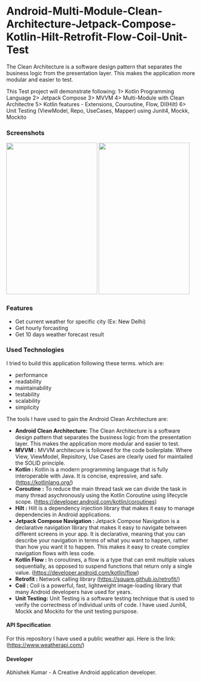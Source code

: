 # Android-Multi-Module-Clean-Architecture-Jetpack-Compose-Kotlin-Hilt-Retrofit-Flow-Coil-Unit-Test
The Clean Architecture is a software design pattern that separates the business logic from the presentation layer. This makes the application more modular and easier to test.

This Test project will demonstrate following:
1> Kotlin Programming Language
2> Jetpack Compose
3> MVVM
4> Multi-Module with Clean Architectre
5> Kotlin features - Extensions, Couroutine, Flow, DI(Hilt)
6> Unit Testing (ViewModel, Repo, UseCases, Mapper) using Junit4, Mockk, Mockito

### Screenshots

<img src="https://github.com/logtoabhikr/LBGTest/assets/15189168/ed11d4b4-49b7-4659-a984-6b19b50e01c2.png" width="240" height="400">       <img src="https://github.com/logtoabhikr/LBGTest/assets/15189168/5d8e312e-7a0b-483e-95c0-52f31c9d1285.png" width="240" height="400">



### Features
- Get current weather for specific city (Ex: New Delhi)
- Get hourly forcasting
- Get 10 days weather forecast result

### Used Technologies

I tried to build this application following these terms. which are:

- performance
- readability
- maintainability
- testability
- scalability
- simplicity

The tools I have used to gain the Android Clean Architecture are:

- <b> Android Clean Architecture:</b> The Clean Architecture is a software design pattern that separates the business logic from the presentation layer. This makes the application more modular and easier to test.
- <b> MVVM :</b>  MVVM architecure is followed for the code boilerplate. Where View, ViewModel, Repisitory, Use Cases are clearly used for maintailed the SOLID principle. 
- <b> Kotlin :</b> Kotlin is a modern programming language that is fully interoperable with Java. It is concise, expressive, and safe.  (https://kotlinlang.org/)
- <b> Coroutine :</b> To reduce the main thread task we can divide the task in many thread asychronously using the Kotlin Coroutine using lifecycle scope. (https://developer.android.com/kotlin/coroutines)
- <b> Hilt :</b> Hilt is a dependency injection library that makes it easy to manage dependencies in Android applications.
- <b> Jetpack Compose Navigation : </b> Jetpack Compose Navigation is a declarative navigation library that makes it easy to navigate between different screens in your app. It is declarative, meaning that you can describe your navigation in terms of what you want to happen, rather than how you want it to happen. This makes it easy to create complex navigation flows with less code.
- <b> Kotlin Flow :</b> In coroutines, a flow is a type that can emit multiple values sequentially, as opposed to suspend functions that return only a single value. (https://developer.android.com/kotlin/flow)
- <b> Retrofit :</b> Network calling library (https://square.github.io/retrofit/)
- <b> Coil :</b> Coil is a powerful, fast, lightweight image-loading library that many Android developers have used for years.
- <b> Unit Testing:</b> Unit Testing is a software testing technique that is used to verify the correctness of individual units of code. I have used Junit4, Mockk and Mockito for the unit testing purspose.



#### API Specification
For this repository I have used a public weather api. Here is the link: (https://www.weatherapi.com/)

#### Developer
Abhishek Kumar - A Creative Android application developer.

